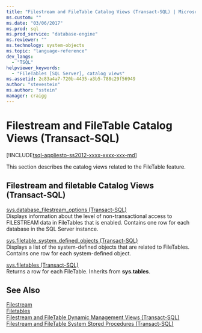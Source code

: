 ```yaml
---
title: "Filestream and FileTable Catalog Views (Transact-SQL) | Microsoft Docs"
ms.custom: ""
ms.date: "03/06/2017"
ms.prod: sql
ms.prod_service: "database-engine"
ms.reviewer: ""
ms.technology: system-objects
ms.topic: "language-reference"
dev_langs: 
  - "TSQL"
helpviewer_keywords: 
  - "FileTables [SQL Server], catalog views"
ms.assetid: 2c83a4a7-720b-4435-a3b5-788c29f56949
author: "stevestein"
ms.author: "sstein"
manager: craigg
---
```

# Filestream and FileTable Catalog Views (Transact-SQL)
[!INCLUDE[tsql-appliesto-ss2012-xxxx-xxxx-xxx-md](../../includes/tsql-appliesto-ss2012-xxxx-xxxx-xxx-md.md)]

  This section describes the catalog views related to the FileTable feature.  
  
## Filestream and filetable Catalog Views (Transact-SQL)
 [sys.database_filestream_options &#40;Transact-SQL&#41;](../../relational-databases/system-catalog-views/sys-database-filestream-options-transact-sql.md)  
 Displays information about the level of non-transactional access to FILESTREAM data in FileTables that is enabled. Contains one row for each database in the SQL Server instance.  
  
 [sys.filetable_system_defined_objects &#40;Transact-SQL&#41;](../../relational-databases/system-catalog-views/sys-filetable-system-defined-objects-transact-sql.md)  
 Displays a list of the system-defined objects that are related to FileTables. Contains one row for each system-defined object.  
  
 [sys.filetables &#40;Transact-SQL&#41;](../../relational-databases/system-catalog-views/sys-filetables-transact-sql.md)  
 Returns a row for each FileTable. Inherits from **sys.tables**.  

## See Also
[Filestream](../../relational-databases/blob/filestream-sql-server.md)
<br>[Filetables](../../relational-databases/blob/filetables-sql-server.md)
<br>[Filestream and FileTable Dynamic Management Views (Transact-SQL)](../system-dynamic-management-views/filestream-and-filetable-dynamic-management-views-transact-sql.md)
<br>[Filestream and FileTable System Stored Procedures (Transact-SQL)](../system-stored-procedures/filestream-and-filetable-system-stored-procedures.md)
  
  
